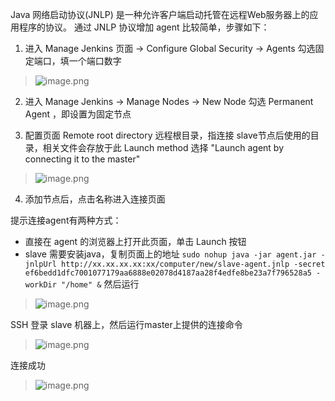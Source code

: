 Java 网络启动协议(JNLP) 是一种允许客户端启动托管在远程Web服务器上的应用程序的协议。
通过 JNLP 协议增加 agent 比较简单，步骤如下：
1. 进入 Manage Jenkins 页面 -> Configure Global Security -> Agents
勾选固定端口，填一个端口数字

> ![image.png](https://hexo-blog.pek3b.qingstor.com/upload_images/71414-176a122e659dadeb.png?imageMogr2/auto-orient/strip%7CimageView2/2/w/1240)

2. 进入 Manage Jenkins -> Manage Nodes -> New Node
勾选 Permanent Agent ，即设置为固定节点

3. 配置页面
Remote root directory 远程根目录，指连接 slave节点后使用的目录，相关文件会存放于此
Launch method  选择 "Launch agent by connecting it to the master"
> ![image.png](https://hexo-blog.pek3b.qingstor.com/upload_images/71414-8ed41628330c6c5b.png?imageMogr2/auto-orient/strip%7CimageView2/2/w/1240)

4. 添加节点后，点击名称进入连接页面

提示连接agent有两种方式：
* 直接在 agent 的浏览器上打开此页面，单击 Launch 按钮
* slave 需要安装java，复制页面上的地址 `sudo nohup java -jar agent.jar -jnlpUrl http://xx.xx.xx.xx:xx/computer/new/slave-agent.jnlp -secret ef6bedd1dfc7001077179aa6888e02078d4187aa28f4edfe8be23a7f796528a5 -workDir "/home" &`
然后运行
> ![image.png](https://hexo-blog.pek3b.qingstor.com/upload_images/71414-9dc99004e9808a4d.png?imageMogr2/auto-orient/strip%7CimageView2/2/w/1240)

SSH 登录 slave 机器上，然后运行master上提供的连接命令
> ![image.png](https://hexo-blog.pek3b.qingstor.com/upload_images/71414-d55dcd8237689fd0.png?imageMogr2/auto-orient/strip%7CimageView2/2/w/1240)

连接成功
> ![image.png](https://hexo-blog.pek3b.qingstor.com/upload_images/71414-b0c565d5981ad4f7.png?imageMogr2/auto-orient/strip%7CimageView2/2/w/1240)


